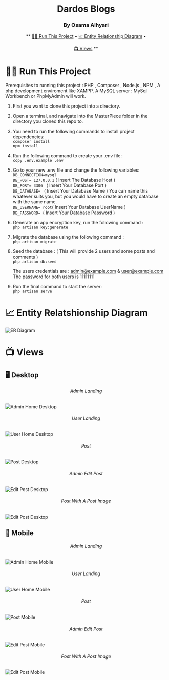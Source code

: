 <h1 align='center'> Dardos Blogs </h1>
<h3 align='center'> By Osama Alhyari </h3>

<div align="center">

**
[🏃‍♂️ Run This Project](https://github.com/osama-alhyari/BlogWebsite?tab=readme-ov-file#-run-this-project) • 
[📈 Entity Relationship Diagram](https://github.com/osama-alhyari/BlogWebsite?tab=readme-ov-file#-entity-relationship-diagram) • 

[📺 Views](https://github.com/osama-alhyari/BlogWebsite?tab=readme-ov-file#-views) 
**

</div>

# 🏃‍♂️ Run This Project
Prerequisites to running this project : PHP , Composer , Node.js , NPM , A php development enviroment like XAMPP. A MySQL server : MySql Workbench or PhpMyAdmin will work.

1) First you want to clone this project into a directory.

2) Open a terminal, and navigate into the MasterPiece folder in the directory you cloned this repo to.

3) You need to run the following commands to install project dependencies:     
   `composer install`    
   `npm install `    
   
4) Run the following command to create your .env file:      
   `copy .env.example .env`
   
5) Go to your new .env file and change the following variables:     
   `DB_CONNECTION=mysql`    
   `DB_HOST= 127.0.0.1` ( Insert The Database Host )     
   `DB_PORT= 3306 ` ( Insert Your Database Port )      
   `DB_DATABASE= ` ( Insert Your Database Name ) You can name this whatever suits you, but you would have to create an empty database with the same name.     
   `DB_USERNAME= root`( Insert Your Database UserName )     
   `DB_PASSWORD= `( Insert Your Database Password )     

7) Generate an app encryption key, run the following command :      
   `php artisan key:generate`

8) Migrate the database using the following command :      
   `php artisan migrate`

9) Seed the database : ( This will provide 2 users and some posts and comments )       
   `php artisan db:seed`

   The users credentials are : admin@example.com & user@example.com       
   The password for both users is 11111111

10) Run the final command to start the server:        
   `php artisan serve`

# 📈 Entity Relatshionship Diagram
![ER Diagram](./images/erd.png)

# 📺 Views

## 🖥️ Desktop
<h6 align='center'> Admin Landing </h6>

![Admin Home Desktop](./images/adminhomedesktop.png)


<h6 align='center'> User Landing </h6>

![User Home Desktop](./images/userhomedesktop.png)


<h6 align='center'> Post </h6>

![Post Desktop](./images/postdesktop.png)


<h6 align='center'>Admin Edit Post </h6>

![Edit Post Desktop](./images/editpost.png)


<h6 align='center'>Post With A Post Image</h6>

![Edit Post Desktop](./images/postimg.png)


## 📱 Mobile
<h6 align='center'> Admin Landing </h6>

![Admin Home Mobile](./images/mobilehomeadmin.png)


<h6 align='center'> User Landing </h6>

![User Home Mobile](./images/mobilehomeuser.png)


<h6 align='center'> Post </h6>

![Post Mobile](./images/postmobile.png)


<h6 align='center'>Admin Edit Post </h6>

![Edit Post Mobile](./images/editpostmobile.png)


<h6 align='center'>Post With A Post Image</h6>

![Edit Post Mobile](./images/postimgmobile.png)


